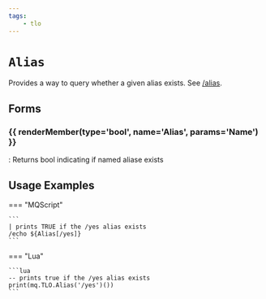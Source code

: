 ```yaml
---
tags:
    - tlo
---
```

# `Alias`

Provides a way to query whether a given alias exists. See [/alias](../commands/alias.md).

## Forms

### {{ renderMember(type='bool', name='Alias', params='Name') }} 

:   Returns bool indicating if named aliase exists



## Usage Examples

=== "MQScript"

    ```
    | prints TRUE if the /yes alias exists
    /echo ${Alias[/yes]}
    ```

=== "Lua"

    ```lua
    -- prints true if the /yes alias exists
    print(mq.TLO.Alias('/yes')())
    ```
[bool]: ../data-types/datatype-bool.md